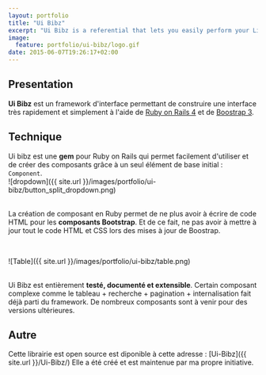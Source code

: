 ```yaml
---
layout: portfolio
title: "Ui Bibz"
excerpt: "Ui Bibz is a referential that lets you easily perform your Life Cycle Assessments (LCA) and your eco-design projects in compliance with international programmes and standards."
image:
  feature: portfolio/ui-bibz/logo.gif
date: 2015-06-07T19:26:17+02:00
---
```



## Presentation

**Ui Bibz** est un framework d'interface permettant de construire une interface très rapidement
et simplement à l'aide de [Ruby on Rails 4](http://rubyonrails.org/) et de [Boostrap 3](http://getbootstrap.com/).

## Technique

Ui bibz est une **gem** pour Ruby on Rails qui permet facilement d'utiliser et de
créer des composants grâce à un seul élément de base initial : ```Component```.
<br/>
![dropdown]({{ site.url }}/images/portfolio/ui-bibz/button_split_dropdown.png)
<br/>
<br/>

La création de composant en Ruby permet de ne plus avoir à écrire de code HTML pour les
**composants Bootstrap**. Et de ce fait, ne pas avoir à mettre à jour tout le code HTML
et CSS lors des mises à jour de Boostrap.

<br/>

![Table]({{ site.url }}/images/portfolio/ui-bibz/table.png)
<br/>
<br/>

Ui Bibz est entièrement **testé, documenté et extensible**. Certain composant complexe comme
le tableau + recherche + pagination + internalisation fait déjà parti du
framework. De nombreux composants sont à venir pour des versions ultérieures.

## Autre

Cette librairie est open source est diponible à cette adresse : [Ui-Bibz]({{ site.url }}/Ui-Bibz/)
Elle a été créé et est maintenue par ma propre initiative.


